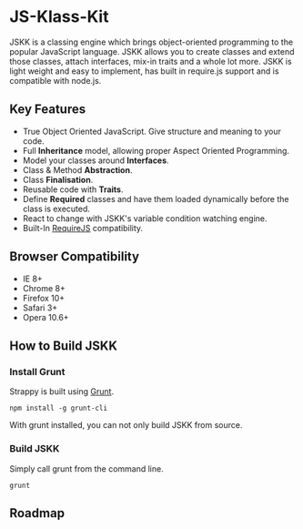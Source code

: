 JS-Klass-Kit
============

JSKK is a classing engine which brings object-oriented programming to the popular JavaScript language.
JSKK allows you to create classes and extend those classes, attach interfaces, mix-in traits and a
whole lot more. JSKK is light weight and easy to implement, has built in require.js support and
is compatible with node.js.

Key Features
------------

* True Object Oriented JavaScript. Give structure and meaning to your code.
* Full **Inheritance** model, allowing proper Aspect Oriented Programming.
* Model your classes around **Interfaces**.
* Class & Method **Abstraction**.
* Class **Finalisation**.
* Reusable code with **Traits**.
* Define **Required** classes and have them loaded dynamically before the class is executed.
* React to change with JSKK's variable condition watching engine.
* Built-In [RequireJS](http://requirejs.org/) compatibility.

Browser Compatibility
---------------------

* IE 8+
* Chrome 8+
* Firefox 10+
* Safari 3+
* Opera 10.6+

How to Build JSKK
--------------------

### Install Grunt

Strappy is built using [Grunt](http://gruntjs.com/).

```
npm install -g grunt-cli
```

With grunt installed, you can not only build JSKK from source.

### Build JSKK

Simply call grunt from the command line.

```
grunt
```

Roadmap
-------




